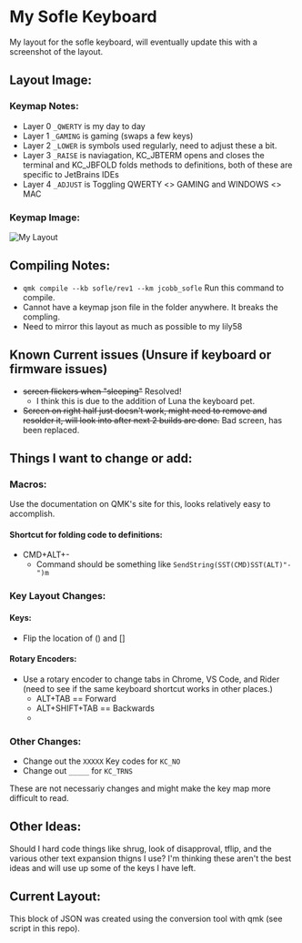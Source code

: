 # My Sofle Keyboard
My layout for the sofle keyboard, will eventually update this with a screenshot of the layout.

## Layout Image:

### Keymap Notes:

- Layer 0 `_QWERTY` is my day to day
- Layer 1 `_GAMING` is gaming (swaps a few keys)
- Layer 2 `_LOWER` is symbols used regularly, need to adjust these a bit.
- Layer 3 `_RAISE` is naviagation, KC_JBTERM opens and closes the terminal and KC_JBFOLD folds methods to definitions, both of these are specific to JetBrains IDEs
- Layer 4 `_ADJUST` is Toggling QWERTY <> GAMING and WINDOWS <> MAC

### Keymap Image:
![My Layout](./jcobb_sofle_v1_layout.png)

## Compiling Notes:

- `qmk compile --kb sofle/rev1 --km jcobb_sofle` Run this command to compile.
- Cannot have a keymap json file in the folder anywhere. It breaks the compling.
- Need to mirror this layout as much as possible to my lily58

## Known Current issues (Unsure if keyboard or firmware issues)

- ~~screen flickers when "sleeping"~~ Resolved!
  - I think this is due to the addition of Luna the keyboard pet.
- ~~Screen on right half just doesn't work, might need to remove and resolder it, will look into after next 2 builds are done.~~ Bad screen, has been replaced.

## Things I want to change or add:

### Macros:

Use the documentation on QMK's site for this, looks relatively easy to accomplish.

#### Shortcut for folding code to definitions:

- CMD+ALT+-
  - Command should be something like `SendString(SST(CMD)SST(ALT)"-")m`


### Key Layout Changes:

#### Keys:

- Flip the location of () and []

#### Rotary Encoders:

- Use a rotary encoder to change tabs in Chrome, VS Code, and Rider (need to see if the same keyboard shortcut works in other places.)
  - ALT+TAB == Forward
  - ALT+SHIFT+TAB == Backwards
  -

### Other Changes:

- Change out the `XXXXX` Key codes for `KC_NO`
- Change out `_____` for `KC_TRNS`

These are not necessariy changes and might make the key map more difficult to read.

## Other Ideas:
Should I hard code things like shrug, look of disapproval, tflip, and the various other text expansion thigns I use? I'm thinking these aren't the best ideas and will use up some of the keys I have left.

## Current Layout:

This block of JSON was created using the conversion tool with qmk (see script in this repo).